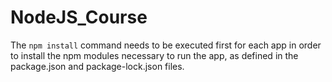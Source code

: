 # NodeJS_Course
The <code>npm install</code> command needs to be executed first for each app in order to install the npm modules necessary to run the app,
as defined in the package.json and package-lock.json files.
